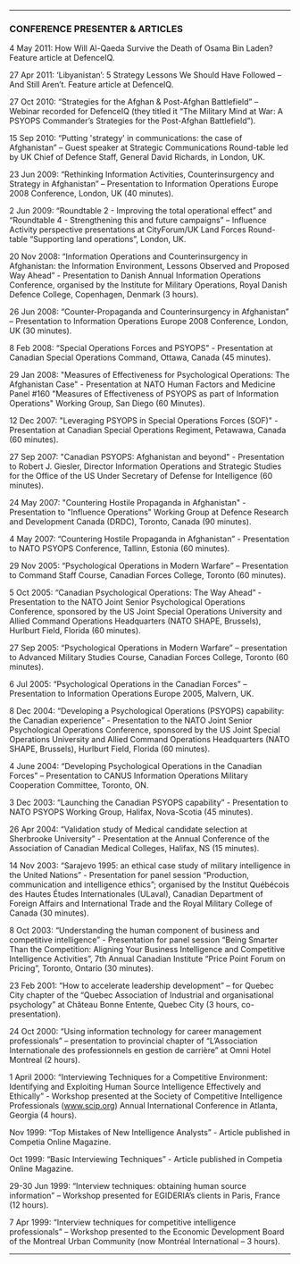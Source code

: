 ***  
### CONFERENCE PRESENTER & ARTICLES

4 May 2011: How Will Al-Qaeda Survive the Death of Osama Bin Laden? Feature article at DefenceIQ.
 
27 Apr 2011: ‘Libyanistan’: 5 Strategy Lessons We Should Have Followed – And Still Aren’t. Feature article at DefenceIQ. 

27 Oct 2010: “Strategies for the Afghan & Post-Afghan Battlefield” – Webinar recorded for DefenceIQ (they titled it “The Military Mind at War: A PSYOPS Commander’s Strategies for the Post-Afghan Battlefield”).

15 Sep 2010: “Putting 'strategy' in communications: the case of Afghanistan” – Guest speaker at Strategic Communications Round-table led by UK Chief of Defence Staff, General David Richards, in London, UK.

23 Jun 2009: “Rethinking Information Activities, Counterinsurgency and Strategy in Afghanistan” – Presentation to Information Operations Europe 2008 Conference, London, UK (40 minutes).

2 Jun 2009: “Roundtable 2 - Improving the total operational effect” and “Roundtable 4 - Strengthening this and future campaigns” – Influence Activity perspective presentations at CityForum/UK Land Forces Round-table “Supporting land operations”, London, UK.

20 Nov 2008: “Information Operations and Counterinsurgency in Afghanistan: the Information Environment, Lessons Observed and Proposed Way Ahead” - Presentation to Danish Annual Information Operations Conference, organised by the Institute for Military Operations, Royal Danish Defence College, Copenhagen, Denmark (3 hours).

26 Jun 2008: “Counter-Propaganda and Counterinsurgency in Afghanistan” – Presentation to Information Operations Europe 2008 Conference, London, UK (30 minutes).

8 Feb 2008: “Special Operations Forces and PSYOPS" - Presentation at Canadian Special Operations Command, Ottawa, Canada (45 minutes).

29 Jan 2008: "Measures of Effectiveness for Psychological Operations: The Afghanistan Case" - Presentation at NATO Human Factors and Medicine Panel #160 "Measures of Effectiveness of PSYOPS as part of Information Operations" Working Group, San Diego (60 Minutes).

12 Dec 2007: "Leveraging PSYOPS in Special Operations Forces (SOF)" - Presentation at Canadian Special Operations Regiment, Petawawa, Canada (60 minutes).

27 Sep 2007: "Canadian PSYOPS: Afghanistan and beyond" - Presentation to Robert J. Giesler, Director Information Operations and Strategic Studies for the Office of the US Under Secretary of Defense for Intelligence (60 minutes).
 
24 May 2007: "Countering Hostile Propaganda in Afghanistan" - Presentation to "Influence Operations" Working Group at Defence Research and Development Canada (DRDC), Toronto, Canada (90 minutes).

4 May 2007: “Countering Hostile Propaganda in Afghanistan” - Presentation to NATO PSYOPS Conference, Tallinn, Estonia (60 minutes).

29 Nov 2005: “Psychological Operations in Modern Warfare” – Presentation to Command Staff Course, Canadian Forces College, Toronto (60 minutes).

5 Oct 2005: “Canadian Psychological Operations: The Way Ahead” - Presentation to the NATO Joint Senior Psychological Operations Conference, sponsored by the US Joint Special Operations University and Allied Command Operations Headquarters (NATO SHAPE, Brussels), Hurlburt Field, Florida (60 minutes).

27 Sep 2005:	“Psychological Operations in Modern Warfare” – presentation to Advanced Military Studies Course, Canadian Forces College, Toronto (60 minutes).

6 Jul 2005: “Psychological Operations in the Canadian Forces” – Presentation to Information Operations Europe 2005, Malvern, UK.

8 Dec 2004:  “Developing a Psychological Operations (PSYOPS) capability: the Canadian experience” - Presentation to the NATO Joint Senior Psychological Operations Conference, sponsored by the US Joint Special Operations University and Allied Command Operations Headquarters (NATO SHAPE, Brussels), Hurlburt Field, Florida (60 minutes).

4 June 2004: “Developing Psychological Operations in the Canadian Forces” – Presentation to CANUS Information Operations Military Cooperation Committee, Toronto, ON.

3 Dec 2003: “Launching the Canadian PSYOPS capability” - Presentation to NATO PSYOPS Working Group, Halifax, Nova-Scotia (45 minutes).

26 Apr 2004: “Validation study of Medical candidate selection at Sherbrooke University” - Presentation at the Annual Conference of the Association of Canadian Medical Colleges, Halifax, NS (15 minutes).

14 Nov 2003:	“Sarajevo 1995: an ethical case study of military intelligence in the United Nations” - Presentation for panel session “Production, communication and intelligence ethics”; organised by the Institut Québécois des Hautes Études Internationales (ULaval), Canadian Department of Foreign Affairs and International Trade and the Royal Military College of Canada (30 minutes). 

8 Oct 2003: “Understanding the human component of business and competitive intelligence” - Presentation for panel session “Being Smarter Than the Competition: Aligning Your Business Intelligence and Competitive Intelligence Activities”, 7th Annual Canadian Institute “Price Point Forum on Pricing”, Toronto, Ontario (30 minutes). 

23 Feb 2001: “How to accelerate leadership development” – for Quebec City chapter of the “Quebec Association of Industrial and organisational psychology” at Château Bonne Entente, Quebec City (3 hours, co-presentation). 

24 Oct 2000: “Using information technology for career management professionals” – presentation to provincial chapter of “L’Association Internationale des professionnels en gestion de carrière” at Omni Hotel Montreal (2 hours).

1 April 2000: “Interviewing Techniques for a Competitive Environment: Identifying and Exploiting Human Source Intelligence Effectively and Ethically” - Workshop presented at the Society of Competitive Intelligence Professionals (www.scip.org) Annual International Conference in Atlanta, Georgia (4 hours).

Nov 1999: “Top Mistakes of New Intelligence Analysts” - Article published in Competia Online Magazine.

Oct 1999: “Basic Interviewing Techniques” - Article published in Competia Online Magazine.

29-30 Jun 1999: “Interview techniques: obtaining human source information” – Workshop presented for EGIDERIA’s clients in Paris, France (12 hours). 

7 Apr 1999: “Interview techniques for competitive intelligence professionals” – Workshop presented to the Economic Development Board of the Montreal Urban Community (now Montréal International – 3 hours).

***  

